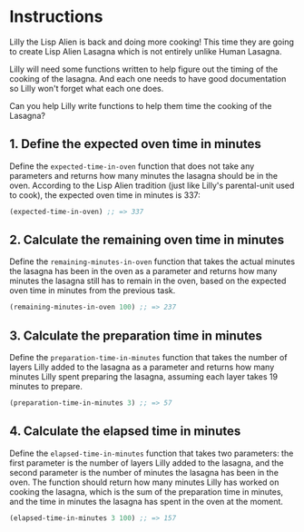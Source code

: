 # Instructions

Lilly the Lisp Alien is back and doing more cooking! This time they
are going to create Lisp Alien Lasagna which is not entirely unlike
Human Lasagna.

Lilly will need some functions written to help figure out the timing
of the cooking of the lasagna. And each one needs to have good
documentation so Lilly won't forget what each one does.

Can you help Lilly write functions to help them time the cooking of
the Lasagna?

## 1. Define the expected oven time in minutes

Define the `expected-time-in-oven` function that does not take any
parameters and returns how many minutes the lasagna should be in the
oven. According to the Lisp Alien tradition (just like Lilly's
parental-unit used to cook), the expected oven time in minutes is 337:

```lisp
(expected-time-in-oven) ;; => 337
```

## 2. Calculate the remaining oven time in minutes

Define the `remaining-minutes-in-oven` function that takes the actual
minutes the lasagna has been in the oven as a parameter and returns
how many minutes the lasagna still has to remain in the oven, based on
the expected oven time in minutes from the previous task.

```lisp
(remaining-minutes-in-oven 100) ;; => 237
```

## 3. Calculate the preparation time in minutes

Define the `preparation-time-in-minutes` function that takes the
number of layers Lilly added to the lasagna as a parameter and returns
how many minutes Lilly spent preparing the lasagna, assuming each
layer takes 19 minutes to prepare.

```lisp
(preparation-time-in-minutes 3) ;; => 57
```

## 4. Calculate the elapsed time in minutes

Define the `elapsed-time-in-minutes` function that takes two
parameters: the first parameter is the number of layers Lilly added to
the lasagna, and the second parameter is the number of minutes the
lasagna has been in the oven. The function should return how many
minutes Lilly has worked on cooking the lasagna, which is the sum of
the preparation time in minutes, and the time in minutes the lasagna
has spent in the oven at the moment.

```lisp
(elapsed-time-in-minutes 3 100) ;; => 157
```
